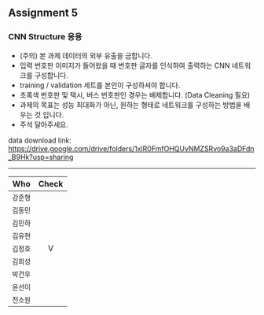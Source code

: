 ## Assignment 5

### CNN Structure 응용
- (주의) 본 과제 데이터의 외부 유출을 금합니다.
- 입력 번호판 이미지가 들어왔을 때 번호판 글자를 인식하여 출력하는 CNN 네트워크를 구성합니다.
- training / validation 세트를 본인이 구성하셔야 합니다.
- 초록색 번호판 및 택시, 버스 번호판인 경우는 배제합니다. (Data Cleaning 필요)
- 과제의 목표는 성능 최대화가 아닌, 원하는 형태로 네트워크를 구성하는 방법을 배우는 것 입니다.
- 주석 달아주세요. 

data download link: https://drive.google.com/drive/folders/1xlR0FmfOHQUvNMZSRvo9a3aDFdn_B9Hk?usp=sharing


---
| Who | Check |
|---|:---:|
| `강준형` |   |
| `김동민` |   |
| `김민하` |   |
| `김유현` |   |
| `김정호` | V | 
| `김희성` |   |  
| `박건우` |   | 
| `윤선이` |   | 
| `전소원` |   | 
